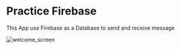 # Practice Firebase

This App use Firebase as a Database to send and receive message

![welcome_screen](https://github.com/EdwardPhaniOS/FlashChat_iOS13/tree/master/Flash%20Chat%20iOS13/welcome_screen.png)
